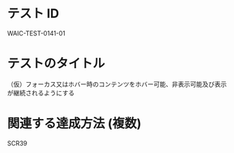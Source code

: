 # テスト ID

WAIC-TEST-0141-01

# テストのタイトル

（仮）フォーカス又はホバー時のコンテンツをホバー可能、非表示可能及び表示が継続されるようにする

# 関連する達成方法 (複数)

SCR39
